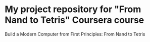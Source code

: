 # My project repository for "From Nand to Tetris" Coursera course
Build a Modern Computer from First Principles: From Nand to Tetris
